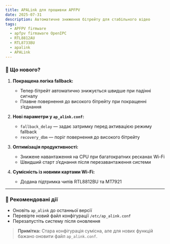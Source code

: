 ```yaml
---
title: APALink для прошивки APFPV
date: 2025-07-31
description: Автоматичне зниження бітрейту для стабільного відео
tags:
  - APFPV firmware
  - apfpv firmaware OpenIPC
  - RTL8812AU
  - RTL8733BU
  - apalink
  - APALink
---
```


### 🔹 Що нового?

1. **Покращена логіка fallback:**  
   - Тепер бітрейт автоматично знижується швидше при падінні сигналу  
   - Плавне повернення до високого бітрейту при покращенні з’єднання

2. **Нові параметри у `ap_alink.conf`:**  
   - `fallback_delay` — задає затримку перед активацією режиму fallback  
   - `recovery_dbm` — поріг повернення до високого бітрейту

3. **Оптимізація продуктивності:**  
   - Знижене навантаження на CPU при багатократних ресканах Wi-Fi  
   - Швидший старт з’єднання після перезавантаження системи

4. **Сумісність із новими картами Wi-Fi:**  
   - Додана підтримка чипів RTL8812BU та MT7921  

---

### 🔹 Рекомендовані дії

- Оновіть `ap_alink` до останньої версії
- Перевірте новий файл конфігурації `/etc/ap_alink.conf`
- Перезапустіть систему після оновлення

> **Примітка:** Стара конфігурація сумісна, але для нових функцій бажано оновити файл `ap_alink.conf`.
